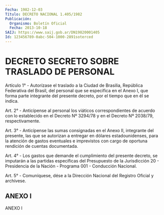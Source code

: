```yaml
---
Fecha: 1982-12-03
Título: DECRETO NACIONAL 1.405/1982
Publicación:
  Organismo: Boletín Oficial
  Fecha: 2013-10-18
SAIJ: https://www.saij.gob.ar/DN19820001405
Id: 123456789-0abc-504-1000-2891soterced
---
```

# DECRETO SECRETO SOBRE TRASLADO DE PERSONAL

<a id="1"></a>
Artículo 1° - Autorízase el traslado a la Ciudad de Brasilia, República Federativa del Brasil, del personal que se especifica en el Anexo I, que forma parte integrante del presente decreto, por el tiempo que en él se indica.

<a id="2"></a>
Art. 2° - Anticípense al personal los viáticos correspondientes de acuerdo con lo establecido en el Decreto Nº 3294/78 y en el Decreto Nº 2038/79, respectivamente.

<a id="3"></a>
Art. 3° - Anticípense las sumas consignadas en el Anexo II, integrante del presente, las que se autorizan a entregar en dólares estadounidenses, para la atención de gastos eventuales e imprevistos con cargo de oportuna rendición de cuentas documentada.

<a id="4"></a>
Art. 4° - Los gastos que demande el cumplimiento del presente decreto, se imputarán a las partidas específicas del Presupuesto de la Jurisdicción 20 - Presidencia de la Nación - Programa 001 - Conducción Nacional.

<a id="5"></a>
Art. 5° - Comuníquese, dése a la Dirección Nacional del Registro Oficial y archívese.

## ANEXO I

ANEXO I